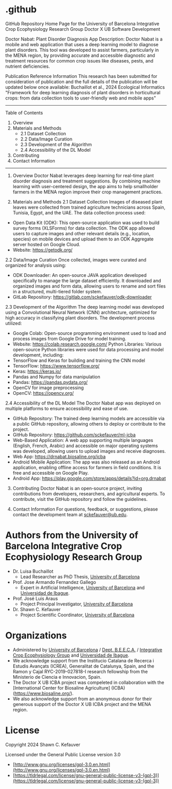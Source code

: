 # .github
GitHub Repository Home Page for the University of Barcelona Integrative Crop Ecophysiology Research Group Doctor X UB Software Development

Doctor Nabat: Plant Disorder Diagnosis App
Description:
Doctor Nabat is a mobile and web application that uses a deep learning model to diagnose plant disorders. This tool was developed to assist farmers, particularly in the MENA region, by providing accurate and accessible diagnostic and treatment resources for common crop issues like diseases, pests, and nutrient deficiencies.

Publication Reference Information
This research has been submitted for consideration of publication and the full details of the publication will be updated below once available:
Buchaillot et al., 2024 Ecological Informatics "Framework for deep learning diagnosis of plant disorders in horticultural crops: from data collection tools to user-friendly web and mobile apps"

---------------------------------------------------------
Table of Contents
1. Overview
2. Materials and Methods
   - 2.1 Dataset Collection
   - 2.2 Data/Image Curation
   - 2.3 Development of the Algorithm
   - 2.4 Accessibility of the DL Model
3. Contributing
4. Contact Information
---------------------------------------------------------

1. Overview
Doctor Nabat leverages deep learning for real-time plant disorder diagnosis and treatment suggestions. By combining machine learning with user-centered design, the app aims to help smallholder farmers in the MENA region improve their crop management practices.
 
2. Materials and Methods
2.1 Dataset Collection
Images of diseased plant leaves were collected from trained agriculture technicians across Spain, Tunisia, Egypt, and the UAE. The data collection process used:
- Open Data Kit (ODK): This open-source application was used to build survey forms (XLSForms) for data collection. The ODK app allowed users to capture images and other relevant details (e.g., location, species) on mobile devices and upload them to an ODK Aggregate server hosted on Google Cloud.
- Website: https://getodk.org/

2.2 Data/Image Curation
Once collected, images were curated and organized for analysis using:
- ODK Downloader: An open-source JAVA application developed specifically to manage the large dataset efficiently. It downloaded and organized images and form data, allowing users to rename and sort files in a structured, multi-tiered folder system.
- GitLab Repository: https://gitlab.com/sckefauver/odk-downloader

2.3 Development of the Algorithm
The deep learning model was developed using a Convolutional Neural Network (CNN) architecture, optimized for high accuracy in classifying plant disorders. The development process utilized:
- Google Colab: Open-source programming environment used to load and process images from Google Drive for model training.
- Website: https://colab.research.google.com/
 Python Libraries: Various open-source Python libraries were used for data processing and model development, including: 
- TensorFlow and Keras for building and training the CNN model
- TensorFlow: https://www.tensorflow.org/
- Keras: https://keras.io/
- Pandas and Numpy for data manipulation
- Pandas: https://pandas.pydata.org/
- OpenCV for image preprocessing
- OpenCV: https://opencv.org/

2.4 Accessibility of the DL Model
The Doctor Nabat app was deployed on multiple platforms to ensure accessibility and ease of use.

- GitHub Repository: The trained deep learning models are accessible via a public GitHub repository, allowing others to deploy or contribute to the project.
- GitHub Repository: https://github.com/sckefauver/ml-icba
- Web-Based Application: A web app supporting multiple languages (English, French, Arabic) and accessible on major operating systems was developed, allowing users to upload images and receive diagnoses.
- Web App: https://drnabat.biosaline.org/icba
- Android Mobile Application: The app was also released as an Android application, enabling offline access for farmers in field conditions. It is free and accessible on Google Play.
- Android App: https://play.google.com/store/apps/details?id=org.drnabat

3. Contributing
Doctor Nabat is an open-source project, inviting contributions from developers, researchers, and agricultural experts. To contribute, visit the GitHub repository and follow the guidelines.

4. Contact Information
For questions, feedback, or suggestions, please contact the development team at sckefauver@ub.edu.

# Authors from the University of Barcelona Integrative Crop Ecophysiology Research Group
- Dr. Luisa Buchaillot
   - Lead Researcher as PhD Thesis, [University of Barcelona](http://www.ub.edu/)
- Prof. Jose Armando Fernandez Gallego
   - Expert in Artificial Intelligence, [University of Barcelona](http://www.ub.edu/) and [Universidad de Ibague](https://www.unibague.edu.co/). 
- Prof. José Luis Araus
   - Project Principal Investigator, [University of Barcelona](http://www.ub.edu/)
- Dr. Shawn C. Kefauver
   - Project Scientific Coordinator, [University of Barcelona](http://www.ub.edu/)

# Organizations
- Administered by [University of Barcelona](http://www.ub.edu/) / [Dept. B.E.E.C.A.](https://www.ub.edu/portal/web/dp-beeca/fisiologia-vegeta) / [Integrative Crop Ecophysiology Group](https://integrativecropecophysiology.com/) and [Universidad de Ibague](https://www.unibague.edu.co/). 
- We acknowledge support from the Institucio Catalana de Recerca i Estudis Avançats (ICREA), Generalitat de Catalunya, Spain, and the Ramon y Cajal RYC-2019-027818-I research fellowship from the Ministerio de Ciencia e Innovacion, Spain.
- The Doctor X UB ICBA project was compeleted in collaboration with the [International Center for Biosaline Agriculture] (ICBA)(https://www.biosaline.org/).
- We also acknowledge support from an anonymous donor for their generous support of the Doctor X UB ICBA project and the MENA region.

# License

Copyright 2024 Shawn C. Kefauver

Licensed under the General Public License version 3.0
- [http://www.gnu.org/licenses/gpl-3.0.en.html](http://www.gnu.org/licenses/gpl-3.0.en.html)
- [https://tldrlegal.com/license/gnu-general-public-license-v3-(gpl-3)](https://tldrlegal.com/license/gnu-general-public-license-v3-(gpl-3))
